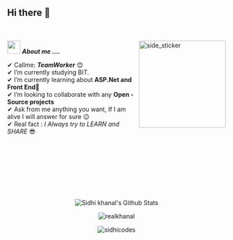 ## Hi there 👋   
<br><br>
<img align="right" width=200px height=200px alt="side_sticker" src="https://media.giphy.com/media/TEnXkcsHrP4YedChhA/giphy.gif" />
<img src="https://media.giphy.com/media/iY8CRBdQXODJSCERIr/giphy.gif" width="30px">&nbsp;***About me ....***

✔ Callme: ***TeamWorker*** 😊 <br>
✔ I’m currently studying BIT.<br>
✔ I’m currently learning about **ASP.Net and Front End**🥰<br>
✔ I’m looking to collaborate with any **Open - Source projects**<br>
✔ Ask from me anything you want, If I am alive I will answer for sure 😉<br>
✔ Real fact : *I Always try to LEARN and SHARE* 😎<br><br><br><br>

<br><br><br><br>

<p align='center'>
  <img align="center" src="https://github-readme-stats.vercel.app/api?username=sidhicodes&show_icons=true&title_color=fff&icon_color=79ff97&text_color=efefef&bg_color=24292e" alt="Sidhi khanal's Github Stats">
</p>

<p align='center'>
  <img align="center" src="https://github-readme-stats.vercel.app/api/top-langs?username=&show_icons=true&locale=en&layout=compact&theme=chartreuse-dark" alt="realkhanal" />  
</p>      
  
<p align='center'>  
   <img align="center" src="https://github-profile-trophy.vercel.app/?username=siddhicodes&theme=juicyfresh&no-bg=true" alt="sidhicodes" />  

</p>
